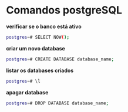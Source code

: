 # Comandos postgreSQL

**verificar se o banco está ativo**
```bash
postgres=# SELECT NOW();
```

**criar um novo database**
```bash
postgres=# CREATE DATABASE database_name;
```

**listar os databases criados**
```bash
postgres=# \l
```

**apagar database**
```bash
postgres=# DROP DATABASE database_name;
```

